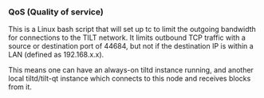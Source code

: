 ### QoS (Quality of service) ###

This is a Linux bash script that will set up tc to limit the outgoing bandwidth for connections to the TILT network. It limits outbound TCP traffic with a source or destination port of 44684, but not if the destination IP is within a LAN (defined as 192.168.x.x).

This means one can have an always-on tiltd instance running, and another local tiltd/tilt-qt instance which connects to this node and receives blocks from it.
